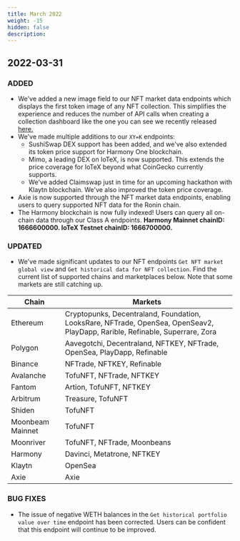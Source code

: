 ```yaml
---
title: March 2022
weight: -15
hidden: false
description: 
---
```


## 2022-03-31

### ADDED

- We've added a new image field to our NFT market data endpoints which displays the first token image of any NFT collection. This simplifies the experience and reduces the number of API calls when creating a collection dashboard like the one you can see we recently released [here.](https://github.com/covalenthq/nft-dashboard-template/)
- We've made multiple additions to our `XY=K` endpoints: 
   * SushiSwap DEX support has been added, and we've also extended its token price support for Harmony One blockchain.
   * Mimo, a leading DEX on IoTeX, is now supported. This extends the price coverage for IoTeX beyond what CoinGecko currently supports.
   * We've added Claimswap just in time for an upcoming hackathon with Klaytn blockchain. We've also improved the token price coverage.
- Axie is now supported through the NFT market data endpoints, enabling users to query supported NFT data for the Ronin chain. 
- The Harmony blockchain is now fully indexed! Users can query all on-chain data through our Class A endpoints. **Harmony Mainnet chainID: 1666600000. IoTeX Testnet chainID: 1666700000.**


### UPDATED

- We've made significant updates to our NFT endpoints `Get NFT market global view` and `Get historical data for NFT collection`. Find the current list of supported chains and marketplaces below. Note that some markets are still catching up. 

<table class="table table-auto border-collapse border border-t-2 border-l-2 border-r-2 border-covalent-purple-dark">
<thead>
  <tr class="border border-covalent-purple-dark">
   <th class=" text-xl border-covalent-purple-dark border-r-2 p-2 bg-covalent-purple-gradient text-white">
Chain</th>
   <th class=" text-xl border-covalent-purple-dark border-r-2 p-2 bg-covalent-purple-gradient text-white">
Markets</th>
</tr>
</thead>
<tbody>
<tr class="text-xl border border-covalent-purple-dark">
<td>Ethereum</td>
<td>Cryptopunks, Decentraland, Foundation, LooksRare, NFTrade, OpenSea, OpenSeav2, PlayDapp, Rarible, Refinable, Superrare, Zora</td>
</tr>
<tr class="text-xl border border-covalent-purple-dark">
<td>Polygon</td>
<td>Aavegotchi, Decentraland, NFTKEY, NFTrade, OpenSea, PlayDapp, Refinable</td>
</tr>
<tr class="text-xl border border-covalent-purple-dark">
<td>Binance</td>
<td>NFTrade, NFTKEY, Refinable</td>
</tr>
<tr class="text-xl border border-covalent-purple-dark">
<td>Avalanche</td>
<td>TofuNFT, NFTrade, NFTKEY</td>
</tr>
<tr class="text-xl border border-covalent-purple-dark">
<td>Fantom</td>
<td>Artion, TofuNFT, NFTKEY</td>
</tr>
<tr class="text-xl border border-covalent-purple-dark">
<td>Arbitrum</td>
<td>Treasure, TofuNFT</td>
</tr>
<tr class="text-xl border border-covalent-purple-dark">
<td>Shiden</td>
<td>TofuNFT</td>
</tr>
<tr class="text-xl border border-covalent-purple-dark">
<td>Moonbeam Mainnet</td>
<td>TofuNFT</td>
</tr>
<tr class="text-xl border border-covalent-purple-dark">
<td>Moonriver</td>
<td>TofuNFT, NFTrade, Moonbeans</td>
</tr>
<tr class="text-xl border border-covalent-purple-dark">
<td>Harmony</td>
<td>Davinci, Metatrone, NFTKEY</td>
</tr>
<tr class="text-xl border border-covalent-purple-dark">
<td>Klaytn</td>
<td>OpenSea</td>
</tr>
<tr class="text-xl border border-covalent-purple-dark">
<td>Axie</td>
<td>Axie</td>
</tr>
</tbody>
</table>

### BUG FIXES

- The issue of negative WETH balances in the `Get historical portfolio value over time` endpoint has been corrected. Users can be confident that this endpoint will continue to be improved. 

